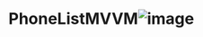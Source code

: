 # PhoneListMVVM![image](https://github.com/Fazan4ik/PhoneListMVVM/assets/91279825/35ca5e11-9213-4b86-a8b2-79089b485bb2)
